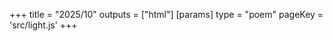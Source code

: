 +++
title = "2025/10"
outputs = ["html"]
[params]
    type = "poem"
    pageKey = 'src/light.js'
+++
